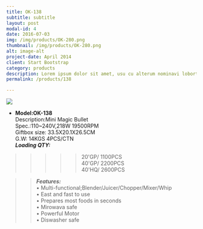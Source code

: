 ```yaml
---
title: OK-138
subtitle: subtitle
layout: post
modal-id: 4
date: 2016-07-03
img: /img/products/OK-280.png
thumbnail: /img/products/OK-280.png
alt: image-alt
project-date: April 2014
client: Start Bootstrap
category: products
description: Lorem ipsum dolor sit amet, usu cu alterum nominavi lobortis. At duo novum diceret. Tantas apeirian vix et, usu sanctus postulant inciderint ut, populo diceret necessitatibus in vim. Cu eum dicam feugiat noluisse.
permalink: /products/138

---
```

![](http://i.imgur.com/YVifzcA.jpg)  


- **Model:OK-138**       
   Description:Mini Magic Bullet   
Spec.:110~240V,218W   19500RPM  
Giftbox size: 33.5X20.1X26.5CM    
G.W: 14KGS   4PCS/CTN   
**_Loading QTY:_**    
 >>>>>20'GP/  1100PCS  
       40'GP/   2200PCS  
       40'HQ/  2600PCS    

 >> **_Features:_**   
• Multi-functional;Blender/Juicer/Chopper/Mixer/Whip  
• East and fast to use      
• Prepares most foods in seconds   
• Mirowava safe  
• Powerful Motor  
• Diswasher safe  
